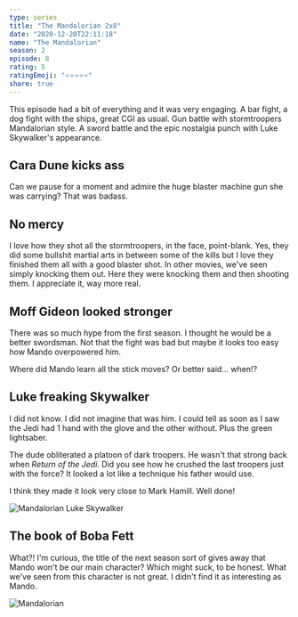 ```yaml
---
type: series
title: "The Mandalorian 2x8"
date: "2020-12-20T22:11:18"
name: "The Mandalorian"
season: 2
episode: 8
rating: 5
ratingEmoji: "⭐️⭐️⭐️⭐️⭐️"
share: true
---
```


This episode had a bit of everything and it was very engaging. A bar fight, a dog fight with the ships, great CGI as usual. Gun battle with stormtroopers Mandalorian style. A sword battle and the epic nostalgia punch with Luke Skywalker's appearance.

## Cara Dune kicks ass

Can we pause for a moment and admire the huge blaster machine gun she was carrying? That was badass.

## No mercy

I love how they shot all the stormtroopers, in the face, point-blank. Yes, they did some bullshit martial arts in between some of the kills but I love they finished them all with a good blaster shot. In other movies, we've seen simply knocking them out. Here they were knocking them and then shooting them. I appreciate it, way more real.

## Moff Gideon looked stronger

There was so much hype from the first season. I thought he would be a better swordsman. Not that the fight was bad but maybe it looks too easy how Mando overpowered him.

Where did Mando learn all the stick moves? Or better said... when!?

## Luke freaking Skywalker

I did not know. I did not imagine that was him. I could tell as soon as I saw the Jedi had 1 hand with the glove and the other without. Plus the green lightsaber.

The dude obliterated a platoon of dark troopers. He wasn't that strong back when _Return of the Jedi_. Did you see how he crushed the last troopers just with the force? It looked a lot like a technique his father would use.

I think they made it look very close to Mark Hamill. Well done!

![Mandalorian Luke Skywalker](https://cldup.com/ua4o8LYGy1.png)

## The book of Boba Fett

What?! I'm curious, the title of the next season sort of gives away that Mando won't be our main character? Which might suck, to be honest. What we've seen from this character is not great. I didn't find it as interesting as Mando.

![Mandalorian](https://cldup.com/UY7MM81Uv6.png)
